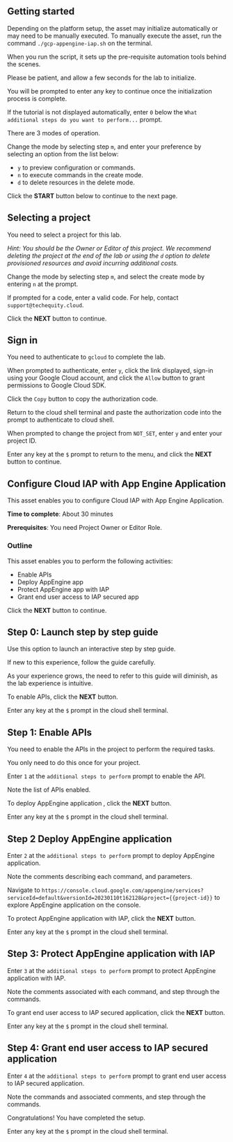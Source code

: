 ## Getting started

Depending on the platform setup, the asset may initialize automatically or may need to be manually executed. To manually execute the asset, run the command `./gcp-appengine-iap.sh` on the terminal.

When you run the script, it sets up the pre-requisite automation tools behind the scenes. 

Please be patient, and allow a few seconds for the lab to initialize. 

You will be prompted to enter any key to continue once the initialization process is complete.

If the tutorial is not displayed automatically, enter `0` below the `What additional steps do you want to perform...` prompt.

There are 3 modes of operation. 

Change the mode by selecting step `m`, and enter your preference by selecting an option from the list below:

- `y` to preview configuration or commands.
- `n` to execute commands in the create mode.
- `d` to delete resources in the delete mode.

Click the **START** button below to continue to the next page.

## Selecting a project

You need to select a project for this lab.

*Hint: You should be the Owner or Editor of this project. We recommend deleting the project at the end of the lab or using the `d` option to delete provisioned resources and avoid incurring additional costs.*

Change the mode by selecting step `m`, and select the create mode by entering `n` at the prompt.

If prompted for a code, enter a valid code. For help, contact `support@techequity.cloud`.

Click the **NEXT** button to continue.

## Sign in

You need to authenticate to `gcloud` to complete the lab.

When prompted to authenticate, enter `y`, click the link displayed, sign-in using your Google Cloud account, and click the `Allow` button to grant permissions to Google Cloud SDK. 

Click the `Copy` button to copy the authorization code. 

Return to the cloud shell terminal and paste the authorization code into the prompt to authenticate to cloud shell.

When prompted to change the project from `NOT_SET`, enter `y` and enter your project ID. 

Enter any key at the `$` prompt to return to the menu, and click the **NEXT** button to continue.

## Configure Cloud IAP with App Engine Application

This asset enables you to configure Cloud IAP with App Engine Application.

**Time to complete**: About 30 minutes

**Prerequisites**: You need Project Owner or Editor Role.

### Outline

This asset enables you to perform the following activities:

 - Enable APIs
 - Deploy AppEngine app 
 - Protect AppEngine app with IAP
 - Grant end user access to IAP secured app

Click the **NEXT** button to continue.

## Step 0: Launch step by step guide

Use this option to launch an interactive step by step guide. 

If new to this experience, follow the guide carefully. 

As your experience grows, the need to refer to this guide will diminish, as the lab experience is intuitive.

To enable APIs, click the **NEXT** button.

Enter any key at the `$` prompt in the cloud shell terminal.

## Step 1: Enable APIs

You need to enable the APIs in the project to perform the required tasks. 

You only need to do this once for your project. 

Enter `1` at the `additional steps to perform` prompt to enable the API.  

Note the list of APIs enabled.

To deploy AppEngine application , click the **NEXT** button.

Enter any key at the `$` prompt in the cloud shell terminal.

## Step 2 Deploy AppEngine application

Enter `2` at the `additional steps to perform` prompt to deploy AppEngine application. 

Note the comments describing each command, and parameters.

Navigate to `https://console.cloud.google.com/appengine/services?serviceId=default&versionId=20230110t162128&project={{project-id}}` to explore AppEngine application on the console.

To protect AppEngine application with IAP, click the **NEXT** button.

Enter any key at the `$` prompt in the cloud shell terminal.

## Step 3: Protect AppEngine application with IAP

Enter `3` at the `additional steps to perform` prompt to protect AppEngine application with IAP.

Note the comments associated with each command, and step through the commands.

To grant end user access to IAP secured application, click the **NEXT** button.

Enter any key at the `$` prompt in the cloud shell terminal.

## Step 4: Grant end user access to IAP secured application

Enter `4` at the `additional steps to perform` prompt to grant end user access to IAP secured application.

Note the commands and associated comments, and step through the commands.

Congratulations! You have completed the setup.

Enter any key at the `$` prompt in the cloud shell terminal.
